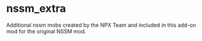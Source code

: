 # nssm_extra

Additional nssm mobs created by the NPX Team and included in this add-on mod for the original NSSM mod.

